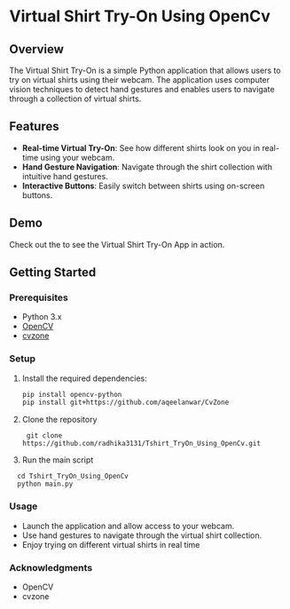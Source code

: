 
# Virtual Shirt Try-On Using OpenCv

## Overview

The Virtual Shirt Try-On  is a simple Python application that allows users to try on virtual shirts using their webcam. The application uses computer vision techniques to detect hand gestures and enables users to navigate through a collection of virtual shirts.



## Features

- **Real-time Virtual Try-On**: See how different shirts look on you in real-time using your webcam.
- **Hand Gesture Navigation**: Navigate through the shirt collection with intuitive hand gestures.
- **Interactive Buttons**: Easily switch between shirts using on-screen buttons.

## Demo

Check out the  to see the Virtual Shirt Try-On App in action.

## Getting Started

### Prerequisites

- Python 3.x
- [OpenCV](https://pypi.org/project/opencv-python/)
- [cvzone](https://github.com/aqeelanwar/CvZone)

### Setup

1. Install the required dependencies:

   ```bash
   pip install opencv-python
   pip install git+https://github.com/aqeelanwar/CvZone
   
2. Clone the repository
   
   ```
    git clone https://github.com/radhika3131/Tshirt_TryOn_Using_OpenCv.git
   ```

3. Run the main script

```
  cd Tshirt_TryOn_Using_OpenCv
  python main.py

```

### Usage

   *  Launch the application and allow access to your webcam.
   * Use hand gestures to navigate through the virtual shirt collection.
   * Enjoy trying on different virtual shirts in real time

### Acknowledgments
 * OpenCV
 * cvzone


